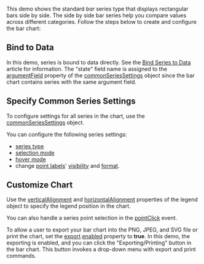 This demo shows the standard _bar_ series type that displays rectangular bars side by side. The side by side bar series help you compare values across different categories.  Follow the steps below to create and configure the bar chart:

## Bind to Data

In this demo, series is bound to data directly. See the [Bind Series to Data](/Documentation/Guide/UI_Components/Chart/Data_Binding/Bind_Series_to_Data) article for information.   The "state" field name is assigned to the [argumentField](/Documentation/ApiReference/UI_Components/dxChart/Configuration/commonSeriesSettings/#argumentField) property of the [commonSeriesSettings](/Documentation/ApiReference/UI_Components/dxChart/Configuration/commonSeriesSettings/) object since the bar chart contains series with the same argument field.

## Specify Common Series Settings

To configure settings for all series in the chart, use the [commonSeriesSettings](/Documentation/ApiReference/UI_Components/dxChart/Configuration/commonSeriesSettings) object.  

You can configure the following series settings:

- [series type](/Documentation/ApiReference/UI_Components/dxChart/Configuration/commonSeriesSettings/#type)
-  [selection mode](/Documentation/ApiReference/UI_Components/dxChart/Configuration/commonSeriesSettings/#selectionMode)
-  [hover mode](/Documentation/ApiReference/UI_Components/dxChart/Configuration/commonSeriesSettings/#hoverMode)
-  change [point labels](/Documentation/ApiReference/UI_Components/dxChart/Configuration/series/label/)' [visibility](/Documentation/ApiReference/UI_Components/dxChart/Configuration/commonSeriesSettings/label/#visible) and [format](/Documentation/ApiReference/UI_Components/dxChart/Configuration/commonSeriesSettings/label/#format).

## Customize Chart

Use the [verticalAlignment](/Documentation/ApiReference/UI_Components/dxChart/Configuration/legend/#verticalAlignment) and [horizontalAlignment](/Documentation/ApiReference/UI_Components/dxChart/Configuration/legend/#horizontalAlignment) properties of the legend object to specify the legend position in the chart. 

You can also handle a series point selection in the [pointClick](/Documentation/ApiReference/UI_Components/dxChart/Events/#pointClick) event. 

To allow a user to export your bar chart into the PNG, JPEG, and SVG file or print the chart, set the [export](Documentation/ApiReference/UI_Components/dxChart/Configuration/export/).[enabled](/Documentation/ApiReference/UI_Components/dxChart/Configuration/export/#enabled) property to **true**. In this demo, the exporting is enabled, and you can click the "Exporting/Printing" button in the bar chart. This button invokes a drop-down menu with export and print commands.
